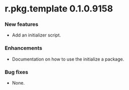 # r.pkg.template 0.1.0.9158

### New features

* Add an initializer script.

### Enhancements

* Documentation on how to use the initialize a package.

### Bug fixes

* None.